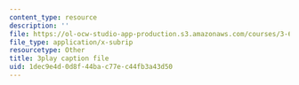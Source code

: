 ```yaml
---
content_type: resource
description: ''
file: https://ol-ocw-studio-app-production.s3.amazonaws.com/courses/3-60-symmetry-structure-and-tensor-properties-of-materials-fall-2005/1dec9e4d0d8f44bac77ec44fb3a43d50_8gOVW9fKOcY.srt
file_type: application/x-subrip
resourcetype: Other
title: 3play caption file
uid: 1dec9e4d-0d8f-44ba-c77e-c44fb3a43d50
---
```

